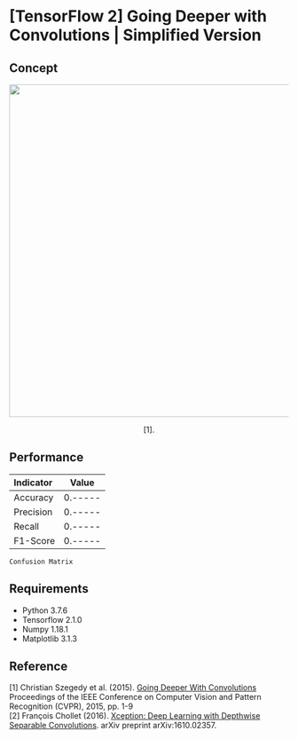 [TensorFlow 2] Going Deeper with Convolutions | Simplified Version
=====

## Concept
<div align="center">
  <img src="./figures/xception.png" width="600">  
  <p> [1].</p>
</div>

## Performance

|Indicator|Value|
|:---|:---:|
|Accuracy|0.-----|
|Precision|0.-----|
|Recall|0.-----|
|F1-Score|0.-----|

```
Confusion Matrix
```

## Requirements
* Python 3.7.6  
* Tensorflow 2.1.0  
* Numpy 1.18.1  
* Matplotlib 3.1.3  

## Reference
[1] Christian Szegedy et al. (2015). <a href="https://www.cv-foundation.org/openaccess/content_cvpr_2015/html/Szegedy_Going_Deeper_With_2015_CVPR_paper.html">Going Deeper With Convolutions</a> Proceedings of the IEEE Conference on Computer Vision and Pattern Recognition (CVPR), 2015, pp. 1-9  
[2] François Chollet (2016). <a href="https://arxiv.org/abs/1610.02357">Xception: Deep Learning with Depthwise Separable Convolutions</a>. arXiv preprint arXiv:1610.02357.
